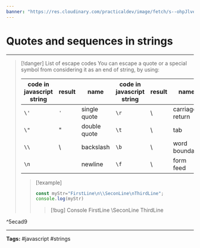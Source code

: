 ```yaml
---
banner: "https://res.cloudinary.com/practicaldev/image/fetch/s--ohpJlve1--/c_imagga_scale,f_auto,fl_progressive,h_420,q_auto,w_1000/https://res.cloudinary.com/drquzbncy/image/upload/v1586605549/javascript_banner_sxve2l.jpg"
---
```

# Quotes and sequences in strings
<hr> 

> [!danger] List of escape codes
> You can escape a quote or a special symbol from considering it as an end of string,  by using:
> 
> |code in javascript string|result |name|code in javascript string|result |name|
> |---|---|---|---|---|---|
> |`\'`|<samp>'</samp>|single quote|`\r`| \ |carriage return|
> |`\"`|"|double quote|`\t`| \ |tab|
> |`\\`| \ |backslash|`\b`| \ |word boundary|
> |`\n`|<samp>  </samp>|newline|`\f`| \ |form feed|
> 
> > [!example]
> > ```js
> > const myStr="FirstLine\n\\SeconLine\nThirdLine";
> > console.log(myStr)
> > ```
> > > [!bug] Console
> > > FirstLine
> > > \SeconLine
> > > ThirdLine

^5ecad9

<hr>
<b>Tags:</b> #javascript #strings
